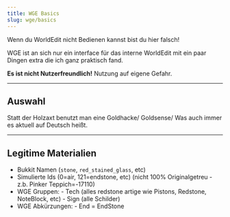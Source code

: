 ```yaml
---
title: WGE Basics
slug: wge/basics
---
```


Wenn du WorldEdit nicht Bedienen kannst bist du hier falsch!

WGE ist an sich nur ein interface für das interne WorldEdit mit ein paar Dingen extra die ich ganz praktisch fand.

**Es ist nicht Nutzerfreundlich!** Nutzung auf eigene Gefahr.

---

## Auswahl

Statt der Holzaxt benutzt man eine Goldhacke/ Goldsense/ Was auch immer es aktuell auf Deutsch heißt.

---

## Legitime Materialien

- Bukkit Namen (`stone`, `red_stained_glass`, etc)
- Simulierte Ids (0=air, 121=endstone, etc) (nicht 100% Originalgetreu - z.b. Pinker Teppich=-17110)
- WGE Gruppen:
        - Tech (alles redstone artige wie Pistons, Redstone, NoteBlock, etc)
        - Sign (alle Schilder)
- WGE Abkürzungen:
        - End = EndStone
